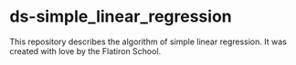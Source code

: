 # ds-simple_linear_regression

This repository describes the algorithm of simple linear regression. It was created with love by the Flatiron School.
